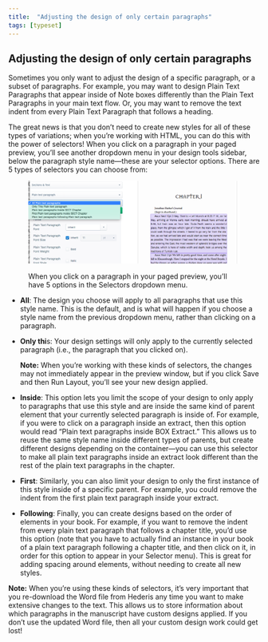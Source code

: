 ```yaml
---
title:  "Adjusting the design of only certain paragraphs"
tags: [typeset]
---
```


<section data-type="chapter" class="hsecchapter" data-hederis-type="hsecchapter" id="selectors" data-pi-attrs="id: selectors; data-tags: typeset;" role="doc-chapter" data-tags="typeset" data-author-name=" " data-book-title=" " title="Adjusting the design of only certain paragraphs"><h1 data-hederis-type="hblkchaptitle" class="hblkchaptitle" id="pDoqbGDbt">Adjusting the design of only certain paragraphs</h1><p class="hblkp" data-hederis-type="hblkp" id="p40KOjHaL">Sometimes you only want to adjust the design of a specific paragraph, or a subset of paragraphs. For example, you may want to design Plain Text Paragraphs that appear inside of Note boxes differently than the Plain Text Paragraphs in your main text flow. Or, you may want to remove the text indent from every Plain Text Paragraph that follows a heading. </p><p class="hblkp" data-hederis-type="hblkp" id="p2mcLuAw8">The great news is that you don&#8217;t need to create new styles for all of these types of variations; when you&#8217;re working with HTML, you can do this with the power of selectors! When you click on a paragraph in your paged preview, you&#8217;ll see another dropdown menu in your design tools sidebar, below the paragraph style name&#8212;these are your selector options. There are 5 types of selectors you can choose from:</p><figure class="hwprfig" data-hederis-type="hwprfig" id="pLGrwQVKg"><img data-hederis-type="hblkimg" class="hblkimg" id="pHgF5rmer" src="/images/selectors.png" data-img-src="selectors.png"/><p class="hblkcaption" data-hederis-type="hblkcaption" id="pWin5cWth">When you click on a paragraph in your paged preview, you&#8217;ll have 5 options in the Selectors dropdown menu.</p></figure><ul class="hwprbulletlist" data-hederis-type="hwprbulletlist" id="prNou8M7X"><li class="hblkuli" data-hederis-type="hblkuli" id="liFWJgnRbM"><p class="hblkuli" data-hederis-type="hblklip" id="pfqNZAmUm"><strong class="hspanstrong" data-hederis-type="hspanstrong" id="pUcAez7Er">All</strong>: The design you choose will apply to all paragraphs that use this style name. This is the default, and is what will happen if you choose a style name from the previous dropdown menu, rather than clicking on a paragraph.</p></li><li class="hblkuli" data-hederis-type="hblkuli" id="licCnJTb0Q"><p class="hblkuli" data-hederis-type="hblklip" id="puHmdyntB"><strong class="hspanstrong" data-hederis-type="hspanstrong" id="p3aowAJLG">Only thi</strong>s: Your design settings will only apply to the currently selected paragraph (i.e., the paragraph that you clicked on). </p><aside class="hwprbox box" data-hederis-type="hwprbox" id="pwzF67qbq" data-type="sidebar"><p class="hblkp" data-hederis-type="hblkp" id="p63pTC6OD"><strong class="hspanstrong" data-hederis-type="hspanstrong" id="pY0Y7tvdK">Note:</strong> When you&#8217;re working with these kinds of selectors, the changes may not immediately appear in the preview window, but if you click Save and then Run Layout, you&#8217;ll see your new design applied.</p></aside></li><li class="hblkuli" data-hederis-type="hblkuli" id="liBj0djgWH"><p class="hblkuli" data-hederis-type="hblklip" id="p92D2Ey3d"><strong class="hspanstrong" data-hederis-type="hspanstrong" id="pIZG4Y2sh">Inside</strong>: This option lets you limit the scope of your design to only apply to paragraphs that use this style and are inside the same kind of parent element that your currently selected paragraph is inside of. For example, if you were to click on a paragraph inside an extract, then this option would read &#8220;Plain text paragraphs inside BOX Extract.&#8221; This allows us to reuse the same style name inside different types of parents, but create different designs depending on the container&#8212;you can use this selector to make all plain text paragraphs inside an extract look different than the rest of the plain text paragraphs in the chapter.</p></li><li class="hblkuli" data-hederis-type="hblkuli" id="liCp9Sue8D"><p class="hblkuli" data-hederis-type="hblklip" id="pRLjyjUZu"><strong class="hspanstrong" data-hederis-type="hspanstrong" id="p2gxrrQ0g">First</strong>: Similarly, you can also limit your design to only the first instance of this style inside of a specific parent. For example, you could remove the indent from the first plain text paragraph inside your extract.</p></li><li class="hblkuli" data-hederis-type="hblkuli" id="liNR90WylQ"><p class="hblkuli" data-hederis-type="hblklip" id="p6Z7Zwstr"><strong class="hspanstrong" data-hederis-type="hspanstrong" id="prOWYpeQB">Following</strong>: Finally, you can create designs based on the order of elements in your book. For example, if you want to remove the indent from every plain text paragraph that follows a chapter title, you&#8217;d use this option (note that you have to actually find an instance in your book of a plain text paragraph following a chapter title, and then click on it, in order for this option to appear in your Selector menu). This is great for adding spacing around elements, without needing to create all new styles.</p></li></ul><aside class="hwprbox box" data-hederis-type="hwprbox" id="pwKttl1pR" data-type="sidebar"><p class="hblkp" data-hederis-type="hblkp" id="pSkgT9VsR"><strong class="hspanstrong" data-hederis-type="hspanstrong" id="pfROQLvsG">Note:</strong> When you&#8217;re using these kinds of selectors, it&#8217;s very important that you re-download the Word file from Hederis any time you want to make extensive changes to the text. This allows us to store information about which paragraphs in the manuscript have custom designs applied. If you don&#8217;t use the updated Word file, then all your custom design work could get lost!</p></aside></section>
